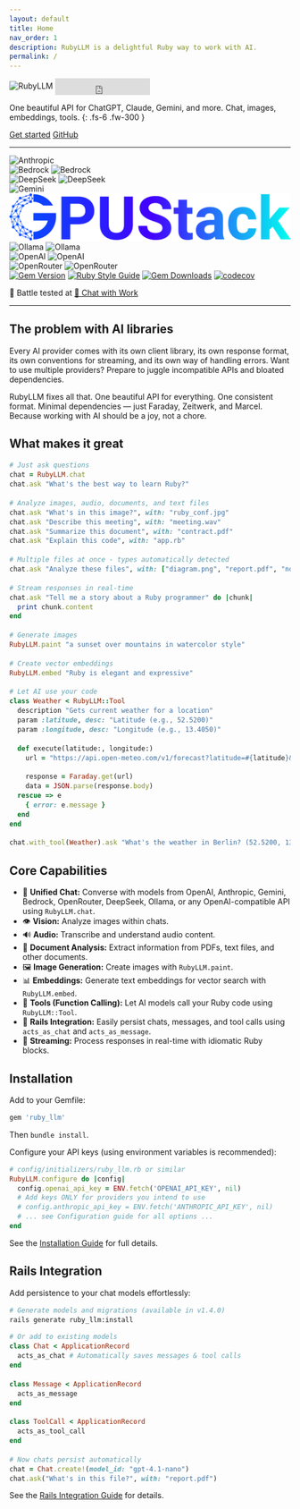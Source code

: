 ```yaml
---
layout: default
title: Home
nav_order: 1
description: RubyLLM is a delightful Ruby way to work with AI.
permalink: /
---
```


<div class="logo-container">
  <img src="/assets/images/logotype.svg" alt="RubyLLM" height="120" width="250">
  <iframe src="https://ghbtns.com/github-btn.html?user=crmne&repo=ruby_llm&type=star&count=true&size=large" frameborder="0" scrolling="0" width="170" height="30" title="GitHub" style="vertical-align: middle; display: inline-block;"></iframe>
</div>

One beautiful API for ChatGPT, Claude, Gemini, and more. Chat, images, embeddings, tools.
{: .fs-6 .fw-300 }

<a href="{% link installation.md %}" class="btn btn-primary fs-5 mb-4 mb-md-0 mr-2" style="margin: 0;">Get started</a>
<a href="https://github.com/crmne/ruby_llm" class="btn fs-5 mb-4 mb-md-0 mr-2" style="margin: 0;">GitHub</a>

---

<div class="provider-icons">
  <div class="provider-logo">
    <img src="https://registry.npmmirror.com/@lobehub/icons-static-svg/latest/files/icons/anthropic-text.svg" alt="Anthropic" class="logo-small">
  </div>
  <div class="provider-logo">
    <img src="https://registry.npmmirror.com/@lobehub/icons-static-svg/latest/files/icons/bedrock-color.svg" alt="Bedrock" class="logo-medium">
    <img src="https://registry.npmmirror.com/@lobehub/icons-static-svg/latest/files/icons/bedrock-text.svg" alt="Bedrock" class="logo-small">
  </div>
  <div class="provider-logo">
    <img src="https://registry.npmmirror.com/@lobehub/icons-static-svg/latest/files/icons/deepseek-color.svg" alt="DeepSeek" class="logo-medium">
    <img src="https://registry.npmmirror.com/@lobehub/icons-static-svg/latest/files/icons/deepseek-text.svg" alt="DeepSeek" class="logo-small">
  </div>
  <div class="provider-logo">
    <img src="https://registry.npmmirror.com/@lobehub/icons-static-svg/latest/files/icons/gemini-brand-color.svg" alt="Gemini" class="logo-large">
  </div>
  <div class="provider-logo">
    <img src="https://raw.githubusercontent.com/gpustack/gpustack/main/docs/assets/gpustack-logo.png" alt="GPUStack" class="logo-medium">
  </div>
  <div class="provider-logo">
    <img src="https://registry.npmmirror.com/@lobehub/icons-static-svg/latest/files/icons/ollama.svg" alt="Ollama" class="logo-medium">
    <img src="https://registry.npmmirror.com/@lobehub/icons-static-svg/latest/files/icons/ollama-text.svg" alt="Ollama" class="logo-medium">
  </div>
  <div class="provider-logo">
    <img src="https://registry.npmmirror.com/@lobehub/icons-static-svg/latest/files/icons/openai.svg" alt="OpenAI" class="logo-medium">
    <img src="https://registry.npmmirror.com/@lobehub/icons-static-svg/latest/files/icons/openai-text.svg" alt="OpenAI" class="logo-medium">
  </div>
  <div class="provider-logo">
    <img src="https://registry.npmmirror.com/@lobehub/icons-static-svg/latest/files/icons/openrouter.svg" alt="OpenRouter" class="logo-medium">
    <img src="https://registry.npmmirror.com/@lobehub/icons-static-svg/latest/files/icons/openrouter-text.svg" alt="OpenRouter" class="logo-small">
  </div>
</div>

<div class="badge-container">
  <a href="https://badge.fury.io/rb/ruby_llm"><img src="https://badge.fury.io/rb/ruby_llm.svg" alt="Gem Version" /></a>
  <a href="https://github.com/testdouble/standard"><img src="https://img.shields.io/badge/code_style-standard-brightgreen.svg" alt="Ruby Style Guide" /></a>
  <a href="https://rubygems.org/gems/ruby_llm"><img alt="Gem Downloads" src="https://img.shields.io/gem/dt/ruby_llm"></a>
  <a href="https://codecov.io/gh/crmne/ruby_llm"><img src="https://codecov.io/gh/crmne/ruby_llm/branch/main/graph/badge.svg" alt="codecov" /></a>
</div>

🤺 Battle tested at [💬  Chat with Work](https://chatwithwork.com)

---

## The problem with AI libraries

Every AI provider comes with its own client library, its own response format, its own conventions for streaming, and its own way of handling errors. Want to use multiple providers? Prepare to juggle incompatible APIs and bloated dependencies.

RubyLLM fixes all that. One beautiful API for everything. One consistent format. Minimal dependencies — just Faraday, Zeitwerk, and Marcel. Because working with AI should be a joy, not a chore.

## What makes it great

```ruby
# Just ask questions
chat = RubyLLM.chat
chat.ask "What's the best way to learn Ruby?"

# Analyze images, audio, documents, and text files
chat.ask "What's in this image?", with: "ruby_conf.jpg"
chat.ask "Describe this meeting", with: "meeting.wav"
chat.ask "Summarize this document", with: "contract.pdf"
chat.ask "Explain this code", with: "app.rb"

# Multiple files at once - types automatically detected
chat.ask "Analyze these files", with: ["diagram.png", "report.pdf", "notes.txt"]

# Stream responses in real-time
chat.ask "Tell me a story about a Ruby programmer" do |chunk|
  print chunk.content
end

# Generate images
RubyLLM.paint "a sunset over mountains in watercolor style"

# Create vector embeddings
RubyLLM.embed "Ruby is elegant and expressive"

# Let AI use your code
class Weather < RubyLLM::Tool
  description "Gets current weather for a location"
  param :latitude, desc: "Latitude (e.g., 52.5200)"
  param :longitude, desc: "Longitude (e.g., 13.4050)"

  def execute(latitude:, longitude:)
    url = "https://api.open-meteo.com/v1/forecast?latitude=#{latitude}&longitude=#{longitude}&current=temperature_2m,wind_speed_10m"

    response = Faraday.get(url)
    data = JSON.parse(response.body)
  rescue => e
    { error: e.message }
  end
end

chat.with_tool(Weather).ask "What's the weather in Berlin? (52.5200, 13.4050)"
```

## Core Capabilities

*   💬 **Unified Chat:** Converse with models from OpenAI, Anthropic, Gemini, Bedrock, OpenRouter, DeepSeek, Ollama, or any OpenAI-compatible API using `RubyLLM.chat`.
*   👁️ **Vision:** Analyze images within chats.
*   🔊 **Audio:** Transcribe and understand audio content.
*   📄 **Document Analysis:** Extract information from PDFs, text files, and other documents.
*   🖼️ **Image Generation:** Create images with `RubyLLM.paint`.
*   📊 **Embeddings:** Generate text embeddings for vector search with `RubyLLM.embed`.
*   🔧 **Tools (Function Calling):** Let AI models call your Ruby code using `RubyLLM::Tool`.
*   🚂 **Rails Integration:** Easily persist chats, messages, and tool calls using `acts_as_chat` and `acts_as_message`.
*   🌊 **Streaming:** Process responses in real-time with idiomatic Ruby blocks.

## Installation

Add to your Gemfile:
```ruby
gem 'ruby_llm'
```
Then `bundle install`.

Configure your API keys (using environment variables is recommended):
```ruby
# config/initializers/ruby_llm.rb or similar
RubyLLM.configure do |config|
  config.openai_api_key = ENV.fetch('OPENAI_API_KEY', nil)
  # Add keys ONLY for providers you intend to use
  # config.anthropic_api_key = ENV.fetch('ANTHROPIC_API_KEY', nil)
  # ... see Configuration guide for all options ...
end
```
See the [Installation Guide](https://rubyllm.com/installation) for full details.

## Rails Integration

Add persistence to your chat models effortlessly:

```bash
# Generate models and migrations (available in v1.4.0)
rails generate ruby_llm:install
```

```ruby
# Or add to existing models
class Chat < ApplicationRecord
  acts_as_chat # Automatically saves messages & tool calls
end

class Message < ApplicationRecord
  acts_as_message
end

class ToolCall < ApplicationRecord
  acts_as_tool_call
end

# Now chats persist automatically
chat = Chat.create!(model_id: "gpt-4.1-nano")
chat.ask("What's in this file?", with: "report.pdf")
```

See the [Rails Integration Guide](https://rubyllm.com/guides/rails) for details.
